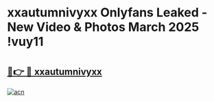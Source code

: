 # xxautumnivyxx Onlyfans Leaked - New Video & Photos March 2025 !vuy11

# <h2><a href="https://uoe0bk.iuczelnia.edu.pl?title=xxautumnivyxx&ref=vuy11">🔗👉 🔴 xxautumnivyxx</a></h2>

[![acn](https://github.com/user-attachments/assets/0f9c940e-d8b0-45ae-aac7-cd30a18b3e1c)](https://uoe0bk.iuczelnia.edu.pl?title=xxautumnivyxx&ref=vuy11)

